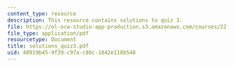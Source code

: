 ```yaml
---
content_type: resource
description: This resource contains solutions to quiz 3.
file: https://ol-ocw-studio-app-production.s3.amazonaws.com/courses/22-101-applied-nuclear-physics-fall-2006/40919b459f39c97ac8bc1842e118b548_solutions_quiz3.pdf
file_type: application/pdf
resourcetype: Document
title: solutions_quiz3.pdf
uid: 40919b45-9f39-c97a-c8bc-1842e118b548
---
```

